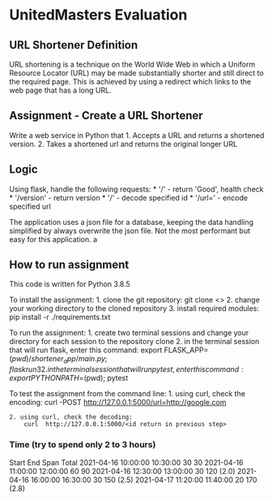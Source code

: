 # UnitedMasters Evaluation

## URL Shortener Definition

URL shortening is a technique on the World Wide Web in which a Uniform Resource
Locator (URL) may be made substantially shorter and still direct to the required
page. This is achieved by using a redirect which links to the web page that has
a long URL.

## Assignment - Create a URL Shortener

Write a web service in Python that
    1. Accepts a URL and returns a shortened version.
    2. Takes a shortened url and returns the original longer URL

## Logic

Using flask, handle the following requests:
    * '/' - return 'Good', health check
    * '/version' - return version
    * '/<id>' - decode specified id
    * '/url=<url>' - encode specified url

The application uses a json file for a database, keeping the data handling simplified by always overwrite the json file. Not the most performant but easy for this application. a

## How to run assignment

This code is written for Python 3.8.5

To install the assignment:
    1. clone the git repository: git clone <>
    2. change your working directory to the cloned repository
    3. install required modules: pip install -r ./requirements.txt

To run the assignment:
    1. create two terminal sessions and change your directory for each session to the repository clone
    2. in the terminal session that will run flask, enter this command: export FLASK_APP=$(pwd)/shortener_app/main.py; flask run
    32. in the terminal session that will run pytest, enter this command: export PYTHONPATH=$(pwd); pytest

To test the assignment from the command line:
    1. using curl, check the encoding:
        curl -POST http://127.0.0.1:5000/url=http://google.com

    2. using curl, check the decoding:
        curl  http://127.0.0.1:5000/<id return in previous step>

### Time (try to spend only 2 to 3 hours)

Start                 End          Span    Total
2021-04-16 10:00:00   10:30:00     30      30
2021-04-16 11:00:00   12:00:00     60      90
2021-04-16 12:30:00   13:00:00     30      120 (2.0)
2021-04-16 16:00:00   16:30:00     30      150 (2.5)
2021-04-17 11:20:00   11:40:00     20      170 (2.8)

